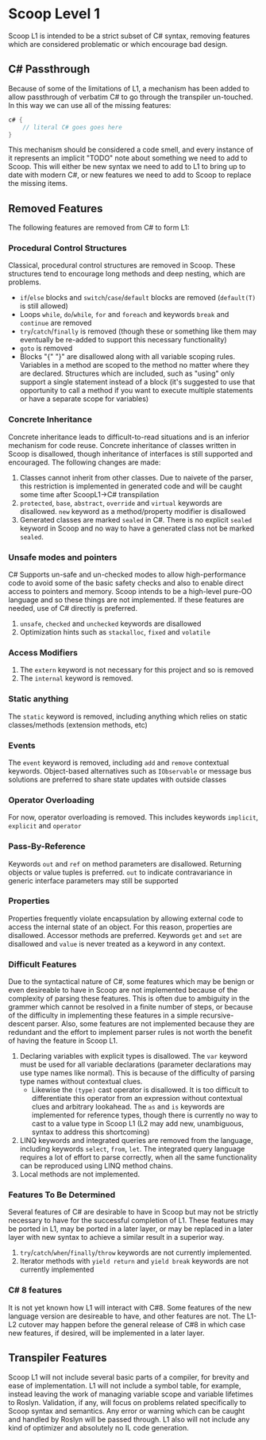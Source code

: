 # Scoop Level 1

Scoop L1 is intended to be a strict subset of C# syntax, removing features which are considered problematic or which encourage bad design. 

## C# Passthrough

Because of some of the limitations of L1, a mechanism has been added to allow passthrough of verbatim C# to go through the transpiler un-touched. In this way we can use
all of the missing features:

```csharp
c# { 
    // literal C# goes goes here
}
```

This mechanism should be considered a code smell, and every instance of it represents an implicit "TODO" note about something we need to add to Scoop. This will either be new syntax we need to add to L1 to bring up to date with modern C#, or new features we need to add to Scoop to replace the missing items.

## Removed Features

The following features are removed from C# to form L1:

### Procedural Control Structures

Classical, procedural control structures are removed in Scoop. These structures tend to encourage long methods and deep nesting, which are problems. 

* `if`/`else` blocks and `switch`/`case`/`default` blocks are removed (`default(T)` is still allowed)
* Loops `while`, `do`/`while`, `for` and `foreach` and keywords `break` and `continue` are removed
* `try`/`catch`/`finally` is removed (though these or something like them may eventually be re-added to support this necessary functionality)
* `goto` is removed
* Blocks "{" "}" are disallowed along with all variable scoping rules. Variables in a method are scoped to the method no matter where they are declared. Structures which are included, such as "using" only support a single statement instead of a block (it's suggested to use that opportunity to call a method if you want to execute multiple statements or have a separate scope for variables)

### Concrete Inheritance

Concrete inheritance leads to difficult-to-read situations and is an inferior mechanism for code reuse. Concrete inheritance of classes written in Scoop is disallowed, though inheritance of interfaces is still supported and encouraged. The following changes are made:

1. Classes cannot inherit from other classes. Due to naivete of the parser, this restriction is implemented in generated code and will be caught some time after ScoopL1->C# transpilation
1. `protected`, `base`, `abstract`, `override` and `virtual` keywords are disallowed. `new` keyword as a method/property modifier is disallowed
1. Generated classes are marked `sealed` in C#. There is no explicit `sealed` keyword in Scoop and no way to have a generated class not be marked `sealed`.

### Unsafe modes and pointers

C# Supports un-safe and un-checked modes to allow high-performance code to avoid some of the basic safety checks and also to enable direct access to pointers and memory. Scoop intends to be a high-level pure-OO language and so these things are not implemented. If these features are needed, use of C# directly is preferred.

1. `unsafe`, `checked` and `unchecked` keywords are disallowed
1. Optimization hints such as `stackalloc`, `fixed` and `volatile`

### Access Modifiers 

1. The `extern` keyword is not necessary for this project and so is removed
1. The `internal` keyword is removed.

### Static anything

The `static` keyword is removed, including anything which relies on static classes/methods (extension methods, etc)

### Events

The `event` keyword is removed, including `add` and `remove` contextual keywords. Object-based alternatives such as `IObservable` or message bus solutions are preferred to share state updates with outside classes

### Operator Overloading

For now, operator overloading is removed. This includes keywords `implicit`, `explicit` and `operator`

### Pass-By-Reference

Keywords `out` and `ref` on method parameters are disallowed. Returning objects or value tuples is preferred. `out` to indicate contravariance in generic interface parameters may still be supported

### Properties

Properties frequently violate encapsulation by allowing external code to access the internal state of an object. For this reason, properties are disallowed. Accessor methods are preferred. Keywords `get` and `set` are disallowed and `value` is never treated as a keyword in any context.

### Difficult Features

Due to the syntactical nature of C#, some features which may be benign or even desireable to have in Scoop are not implemented because of the complexity of parsing these features. This is often due to ambiguity in the grammer which cannot be resolved in a finite number of steps, or because of the difficulty in implementing these features in a simple recursive-descent parser. Also, some features are not implemented because they are redundant and the effort to implement parser rules is not worth the benefit of having the feature in Scoop L1. 

1. Declaring variables with explicit types is disallowed. The `var` keyword must be used for all variable declarations (parameter declarations may use type names like normal). This is because of the difficulty of parsing type names without contextual clues.
    * Likewise the `(type)` cast operator is disallowed. It is too difficult to differentiate this operator from an expression without contextual clues and arbitrary lookahead. The `as` and `is` keywords are implemented for reference types, though there is currently no way to cast to a value type in Scoop L1 (L2 may add new, unambiguous, syntax to address this shortcoming)
1. LINQ keywords and integrated queries are removed from the language, including keywords `select`, `from`, `let`. The integrated query language requires a lot of effort to parse correctly, when all the same functionality can be reproduced using LINQ method chains.
1. Local methods are not implemented. 

### Features To Be Determined

Several features of C# are desirable to have in Scoop but may not be strictly necessary to have for the successful completion of L1. These features may be ported in L1, may be ported in a later layer, or may be replaced in a later layer with new syntax to achieve a similar result in a superior way.

1. `try`/`catch`/`when`/`finally`/`throw` keywords are not currently implemented.
1. Iterator methods with `yield return` and `yield break` keywords are not currently implemented

### C# 8 features

It is not yet known how L1 will interact with C#8. Some features of the new language version are desireable to have, and other features are not. The L1-L2 cutover may happen before the general release of C#8 in which case new features, if desired, will be implemented in a later layer.

## Transpiler Features

Scoop L1 will not include several basic parts of a compiler, for brevity and ease of implementation. L1 will not include a symbol table, for example, instead leaving the work of managing variable scope and variable lifetimes to Roslyn. Validation, if any, will focus on problems related specifically to Scoop syntax and semantics. Any error or warning which can be caught and handled by Roslyn will be passed through. L1 also will not include any kind of optimizer and absolutely no IL code generation.